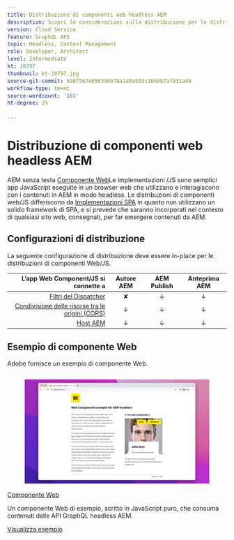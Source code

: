 ```yaml
---
title: Distribuzione di componenti web headless AEM
description: Scopri le considerazioni sulla distribuzione per le distribuzioni senza titolo basate su componenti web/AEM basate su JS.
version: Cloud Service
feature: GraphQL API
topic: Headless, Content Management
role: Developer, Architect
level: Intermediate
kt: 10797
thumbnail: kt-10797.jpg
source-git-commit: b98f567e05839db78a1a0a593c106b87af931a49
workflow-type: tm+mt
source-wordcount: '161'
ht-degree: 2%

---
```



# Distribuzione di componenti web headless AEM

AEM senza testa [Componente Web](https://developer.mozilla.org/en-US/docs/Web/Web_Components)Le implementazioni /JS sono semplici app JavaScript eseguite in un browser web che utilizzano e interagiscono con i contenuti in AEM in modo headless. Le distribuzioni di componenti web/JS differiscono da [Implementazioni SPA](./spa.md) in quanto non utilizzano un solido framework di SPA, e si prevede che saranno incorporati nel contesto di qualsiasi sito web, consegnati, per far emergere contenuti da AEM.


## Configurazioni di distribuzione

La seguente configurazione di distribuzione deve essere in-place per le distribuzioni di componenti Web/JS.

| L’app Web Component/JS si connette a | Autore AEM | AEM Publish | Anteprima AEM |
|---------------------------------------------------:|:----------:|:-----------:|:-----------:|
| [Filtri del Dispatcher](./configurations/dispatcher-filters.md) | ✘ | ↓ | ↓ |
| [Condivisione delle risorse tra le origini (CORS)](./configurations/cors.md) | ↓ | ↓ | ↓ |
| [Host AEM](./configurations/aem-hosts.md) | ↓ | ↓ | ↓ |

## Esempio di componente Web

Adobe fornisce un esempio di componente Web.

<div class="columns is-multiline">
    <!-- Web Component -->
    <div class="column is-half-tablet is-half-desktop is-one-third-widescreen" aria-label="Web Component" tabindex="0">
       <div class="card">
           <div class="card-image">
               <figure class="image is-16by9">
                   <a href="../example-apps/web-component.md" title="Componente Web" tabindex="-1">
                       <img class="is-bordered-r-small" src="../example-apps/assets/web-component/web-component-card.png" alt="Componente Web">
                   </a>
               </figure>
           </div>
           <div class="card-content is-padded-small">
               <div class="content">
                   <p class="headline is-size-6 has-text-weight-bold"><a href="../example-apps/web-component.md" title="Componente Web">Componente Web</a></p>
                   <p class="is-size-6">Un componente Web di esempio, scritto in JavaScript puro, che consuma contenuti dalle API GraphQL headless AEM.</p>
                   <a href="../example-apps/web-component.md" class="spectrum-Button spectrum-Button--outline spectrum-Button--primary spectrum-Button--sizeM">
                       <span class="spectrum-Button-label has-no-wrap has-text-weight-bold">Visualizza esempio</span>
                   </a>
               </div>
           </div>
       </div>
    </div>
</div>
